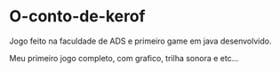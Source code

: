 # O-conto-de-kerof
Jogo feito na faculdade de ADS e primeiro game em java desenvolvido.

Meu primeiro jogo completo, com grafico, trilha sonora e etc... 
